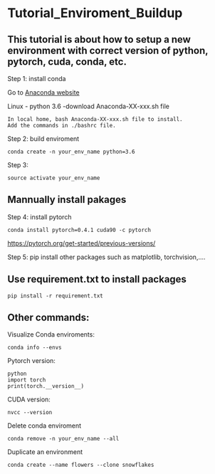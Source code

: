 # Tutorial_Enviroment_Buildup
## This tutorial is about how to setup a new environment with correct version of python, pytorch, cuda, conda, etc.


  
Step 1: install conda

  Go to [Anaconda website](https://www.anaconda.com/distribution/)
  
  Linux - python 3.6 -download Anaconda-XX-xxx.sh file
  
    In local home, bash Anaconda-XX-xxx.sh file to install.
    Add the commands in ./bashrc file.
  
  
Step 2: build enviroment

    conda create -n your_env_name python=3.6
  
Step 3:

    source activate your_env_name
  
## Mannually install pakages  
Step 4: install pytorch

    conda install pytorch=0.4.1 cuda90 -c pytorch
 https://pytorch.org/get-started/previous-versions/
    
Step 5:
    pip install other packages such as matplotlib, torchvision,....

## Use requirement.txt to install packages
    pip install -r requirement.txt
  
  

## Other commands:

Visualize Conda enviroments:

    conda info --envs
    
    
Pytorch version:

    python
    import torch
    print(torch.__version__)
    
    
CUDA version:

    nvcc --version
    
Delete conda enviroment

    conda remove -n your_env_name --all

Duplicate an environment 
    
    conda create --name flowers --clone snowflakes
